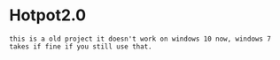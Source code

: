 # Hotpot2.0

```
this is a old project it doesn't work on windows 10 now, windows 7 takes if fine if you still use that.
```
